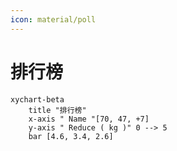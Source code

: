 ```yaml
---
icon: material/poll
---
```


# 排行榜

```mermaid
xychart-beta
    title "排行榜"
    x-axis " Name "[70, 47, +7]
    y-axis " Reduce ( kg )" 0 --> 5
    bar [4.6, 3.4, 2.6]
```
